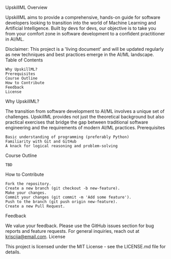 UpskillML
Overview

UpskillML aims to provide a comprehensive, hands-on guide for software developers looking to transition into the world of Machine Learning and Artificial Intelligence. Built by devs for devs, our objective is to take you from your comfort zone in software development to a confident practitioner in AI/ML.

Disclaimer: This project is a 'living document' and will be updated regularly as new techniques and best practices emerge in the AI/ML landscape.
Table of Contents

    Why UpskillML?
    Prerequisites
    Course Outline
    How to Contribute
    Feedback
    License

Why UpskillML?

The transition from software development to AI/ML involves a unique set of challenges. UpskillML provides not just the theoretical background but also practical exercises that bridge the gap between traditional software engineering and the requirements of modern AI/ML practices.
Prerequisites

    Basic understanding of programming (preferably Python)
    Familiarity with Git and GitHub
    A knack for logical reasoning and problem-solving

Course Outline

    TBD

How to Contribute

    Fork the repository.
    Create a new branch (git checkout -b new-feature).
    Make your changes.
    Commit your changes (git commit -m 'Add some feature').
    Push to the branch (git push origin new-feature).
    Create a new Pull Request.

Feedback

We value your feedback. Please use the GitHub issues section for bug reports and feature requests. For general inquiries, reach out at kriscija@email.com.
License

This project is licensed under the MIT License - see the LICENSE.md file for details.